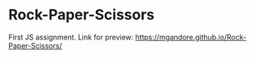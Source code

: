 # Rock-Paper-Scissors
First JS assignment.
Link for preview: https://mgandore.github.io/Rock-Paper-Scissors/

